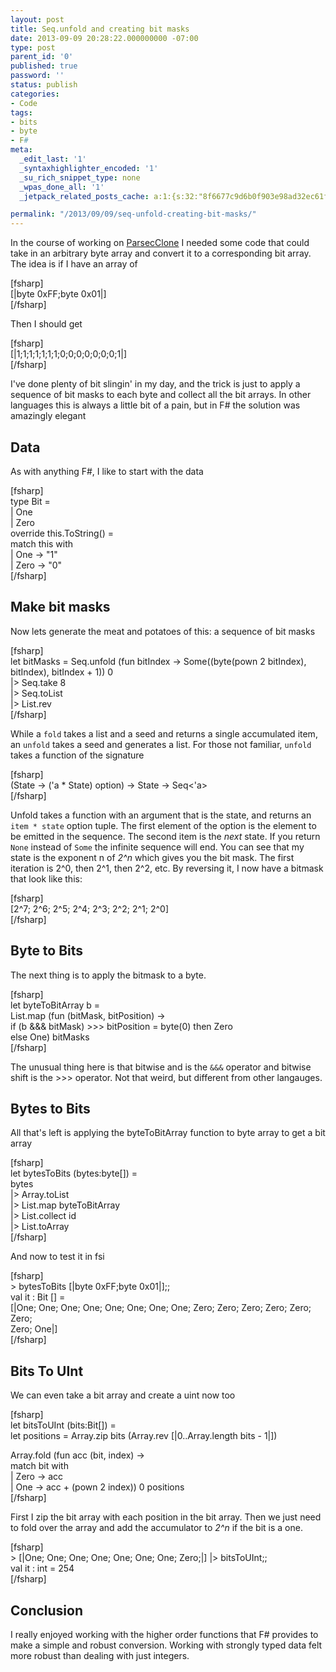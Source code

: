 ```yaml
---
layout: post
title: Seq.unfold and creating bit masks
date: 2013-09-09 20:28:22.000000000 -07:00
type: post
parent_id: '0'
published: true
password: ''
status: publish
categories:
- Code
tags:
- bits
- byte
- F#
meta:
  _edit_last: '1'
  _syntaxhighlighter_encoded: '1'
  _su_rich_snippet_type: none
  _wpas_done_all: '1'
  _jetpack_related_posts_cache: a:1:{s:32:"8f6677c9d6b0f903e98ad32ec61f8deb";a:2:{s:7:"expires";i:1559923232;s:7:"payload";a:3:{i:0;a:1:{s:2:"id";i:4213;}i:1;a:1:{s:2:"id";i:3615;}i:2;a:1:{s:2:"id";i:4286;}}}}

permalink: "/2013/09/09/seq-unfold-creating-bit-masks/"
---
```

In the course of working on [ParsecClone](https://github.com/devshorts/ParsecClone) I needed some code that could take in an arbitrary byte array and convert it to a corresponding bit array. The idea is if I have an array of

[fsharp]  
[|byte 0xFF;byte 0x01|]  
[/fsharp]

Then I should get

[fsharp]  
[|1;1;1;1;1;1;1;0;0;0;0;0;0;0;1|]  
[/fsharp]

I've done plenty of bit slingin' in my day, and the trick is just to apply a sequence of bit masks to each byte and collect all the bit arrays. In other languages this is always a little bit of a pain, but in F# the solution was amazingly elegant

## Data

As with anything F#, I like to start with the data

[fsharp]  
type Bit =  
 | One  
 | Zero  
 override this.ToString() =  
 match this with  
 | One -\> "1"  
 | Zero -\> "0"  
[/fsharp]

## Make bit masks

Now lets generate the meat and potatoes of this: a sequence of bit masks

[fsharp]  
let bitMasks = Seq.unfold (fun bitIndex -\> Some((byte(pown 2 bitIndex), bitIndex), bitIndex + 1)) 0  
 |\> Seq.take 8  
 |\> Seq.toList  
 |\> List.rev  
[/fsharp]

While a `fold` takes a list and a seed and returns a single accumulated item, an `unfold` takes a seed and generates a list. For those not familiar, `unfold` takes a function of the signature

[fsharp]  
(State -\> ('a \* State) option) -\> State -\> Seq\<'a\>  
[/fsharp]

Unfold takes a function with an argument that is the state, and returns an `item * state` option tuple. The first element of the option is the element to be emitted in the sequence. The second item is the _next_ state. If you return `None` instead of `Some` the infinite sequence will end. You can see that my state is the exponent n of _2^n_ which gives you the bit mask. The first iteration is 2^0, then 2^1, then 2^2, etc. By reversing it, I now have a bitmask that look like this:

[fsharp]  
[2^7; 2^6; 2^5; 2^4; 2^3; 2^2; 2^1; 2^0]  
[/fsharp]

## Byte to Bits

The next thing is to apply the bitmask to a byte.

[fsharp]  
let byteToBitArray b =  
 List.map (fun (bitMask, bitPosition) -\>  
 if (b &&& bitMask) \>\>\> bitPosition = byte(0) then Zero  
 else One) bitMasks  
[/fsharp]

The unusual thing here is that bitwise and is the `&&&` operator and bitwise shift is the \>\>\> operator. Not that weird, but different from other langauges.

## Bytes to Bits

All that's left is applying the byteToBitArray function to byte array to get a bit array

[fsharp]  
let bytesToBits (bytes:byte[]) =  
 bytes  
 |\> Array.toList  
 |\> List.map byteToBitArray  
 |\> List.collect id  
 |\> List.toArray  
[/fsharp]

And now to test it in fsi

[fsharp]  
\> bytesToBits [|byte 0xFF;byte 0x01|];;  
val it : Bit [] =  
 [|One; One; One; One; One; One; One; One; Zero; Zero; Zero; Zero; Zero; Zero;  
 Zero; One|]  
[/fsharp]

## Bits To UInt

We can even take a bit array and create a uint now too

[fsharp]  
let bitsToUInt (bits:Bit[]) =  
 let positions = Array.zip bits (Array.rev [|0..Array.length bits - 1|])

Array.fold (fun acc (bit, index) -\>  
 match bit with  
 | Zero -\> acc  
 | One -\> acc + (pown 2 index)) 0 positions  
[/fsharp]

First I zip the bit array with each position in the bit array. Then we just need to fold over the array and add the accumulator to _2^n_ if the bit is a one.

[fsharp]  
\> [|One; One; One; One; One; One; One; Zero;|] |\> bitsToUInt;;  
val it : int = 254  
[/fsharp]

## Conclusion

I really enjoyed working with the higher order functions that F# provides to make a simple and robust conversion. Working with strongly typed data felt more robust than dealing with just integers.

